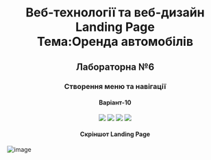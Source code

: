 <h1 align="center">Веб-технології та веб-дизайн </br>
  Landing Page</br>
  Тема:Оренда автомобілів
</h1>

<h2 align="center">Лабораторна №6</h2>
<h3 align="center">Створення меню та навігації</h3>
<h4 align="center">Варіант-10</h4>

<p align="center">
  <img src="https://github.com/YurijKryshtof0222/WebLabs/assets/105464154/e3c76a72-1318-49df-9ca3-c093816d0f3d">
  <img src="https://github.com/YurijKryshtof0222/WebLabs/assets/105464154/5f78f8db-6e87-4e46-b80c-d47dbe0b4c87">
  <img src="https://github.com/YurijKryshtof0222/WebLabs/assets/105464154/da05cd3e-759f-499a-aa27-1fec76518a63">
  <img src="https://github.com/YurijKryshtof0222/WebLabs/assets/105464154/23822eae-ba99-41b2-841d-6251f743a6b2">
</p>

<h4 align="center">Скріншот Landing Page</h4>

![image](https://github.com/YurijKryshtof0222/WebLabs/assets/105464154/7f8e9b24-44a4-4989-9228-b2431f4b8bec)
